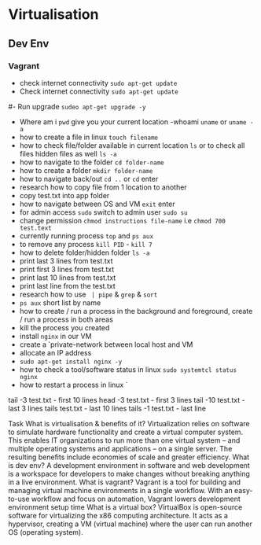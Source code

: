 
# Virtualisation
## Dev Env
### Vagrant



- check internet connectivity `sudo apt-get update`
- Check internet connectivity `sudo apt-get update`

#- Run upgrade `sudeo apt-get upgrade -y`
- Where am i `pwd` give you your current location
-whoami `uname` or `uname -a`
- how to create a file in linux `touch filename`
- how to check file/folder available in current location `ls` or to check all files hidden files as well `ls -a`
- how to navigate to the folder `cd folder-name`
- how to create a folder `mkdir folder-name`
- how to navigate back/out `cd ..` or `cd` enter
- research how to copy file from 1 location to another
- copy test.txt into app folder
- how to navigate between OS and VM `exit` enter
- for admin access `sudo` switch to admin user `sudo su`
- change permission `chmod instructions file-name` i.e `chmod 700 test.text`
- currently running process `top` and `ps aux`
- to remove any process `kill PID` - `kill 7`
- how to delete folder/hidden folder `ls -a` 
- print last 3 lines from test.txt
- print first 3 lines from test.txt
- print last 10 lines from test.txt
- print last line from the test.txt
- research how to use ` | pipe` & `grep` & `sort`
- `ps aux` short list by name
- how to create / run a process in the background and foreground, create / run a process in both areas
- kill the process you created
- install `nginx` in our VM
- create a `private-network between local host and VM
- allocate an IP address
- `sudo apt-get install nginx -y`
- how to check a tool/software status in linux `sudo systemtcl status nginx`
- how to restart a process in linux `

tail -3 test.txt - first 10 lines
head -3 test.txt - first 3 lines
tail -10 test.txt - last 3 lines
tails test.txt - last 10 lines
tails -1 test.txt - last line

Task
What is virtualisation & benefits of it?
Virtualization relies on software to simulate hardware functionality and create a virtual computer system. This enables IT organizations to run more than one virtual system – and multiple operating systems and applications – on a single server. The resulting benefits include economies of scale and greater efficiency.
What is dev env?
A development environment in software and web development is a workspace for developers to make changes without breaking anything in a live environment.
What is vagrant?
Vagrant is a tool for building and managing virtual machine environments in a single workflow. With an easy-to-use workflow and focus on automation, Vagrant lowers development environment setup time
What is a virtual box?
VirtualBox is open-source software for virtualizing the x86 computing architecture. It acts as a hypervisor, creating a VM (virtual machine) where the user can run another OS (operating system).

